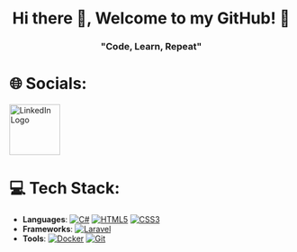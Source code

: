 <h1 align="center"> Hi there 👋, Welcome to my GitHub! 🚀</h1>
<h3 align="center">"Code, Learn, Repeat"</h3>

# 🌐 Socials:
<a href="https://www.linkedin.com/in/emrecnksu/">
  <img src="https://github.com/user-attachments/assets/c4ce66d4-3c07-4bd9-af33-f11c873ecc4f" alt="LinkedIn Logo" width="90">
</a>

# 💻 Tech Stack:
- **Languages**: [![C#](https://img.shields.io/badge/c%23-%23239120.svg?style=for-the-badge&logo=csharp&logoColor=white)](https://www.w3schools.com/cs/index.php) [![HTML5](https://img.shields.io/badge/html5-%23E34F26.svg?style=for-the-badge&logo=html5&logoColor=white)](https://www.w3schools.com/html/default.asp) [![CSS3](https://img.shields.io/badge/css3-%231572B6.svg?style=for-the-badge&logo=css3&logoColor=white)](https://www.w3schools.com/css/default.asp)
- **Frameworks**: [![Laravel](https://img.shields.io/badge/laravel-%23FF2D20.svg?style=for-the-badge&logo=laravel&logoColor=white)](https://laravel.com/)
- **Tools**: [![Docker](https://img.shields.io/badge/docker-%230db7ed.svg?style=for-the-badge&logo=docker&logoColor=white)](https://www.docker.com/) [![Git](https://img.shields.io/badge/git-%23F05033.svg?style=for-the-badge&logo=git&logoColor=white)](https://git-scm.com/)


<!--
**emrecnksu/emrecnksu** is a ✨ _special_ ✨ repository because its `README.md` (this file) appears on your GitHub profile.

Here are some ideas to get you started:

- 🔭 I’m currently working on ...
- 🌱 I’m currently learning ...
- 👯 I’m looking to collaborate on ...
- 🤔 I’m looking for help with ...
- 💬 Ask me about ...
- 📫 How to reach me: ...
- 😄 Pronouns: ...
- ⚡ Fun fact: ...
-->
